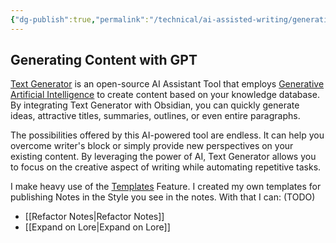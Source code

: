 ```yaml
---
{"dg-publish":true,"permalink":"/technical/ai-assisted-writing/generating-content-with-gpt/","noteIcon":"Technical","created":"2023-04-10T13:38:59.504+02:00","updated":"2023-04-10T23:44:19.955+02:00"}
---
```


## Generating Content with GPT

[Text Generator](https://text-gen.com/text-generator) is an open-source AI Assistant Tool that employs [Generative Artificial Intelligence](https://text-gen.com/generative-artificial-intelligence) to create content based on your knowledge database. By integrating Text Generator with Obsidian, you can quickly generate ideas, attractive titles, summaries, outlines, or even entire paragraphs.

The possibilities offered by this AI-powered tool are endless. It can help you overcome writer's block or simply provide new perspectives on your existing content. By leveraging the power of AI, Text Generator allows you to focus on the creative aspect of writing while automating repetitive tasks.

I make heavy use of the  [Templates](https://text-gen.com/templates) Feature. I created my own templates for publishing Notes in the Style you see in the notes. With that I can:
(TODO)
- [[Refactor Notes\|Refactor Notes]]
- [[Expand on Lore\|Expand on Lore]]
